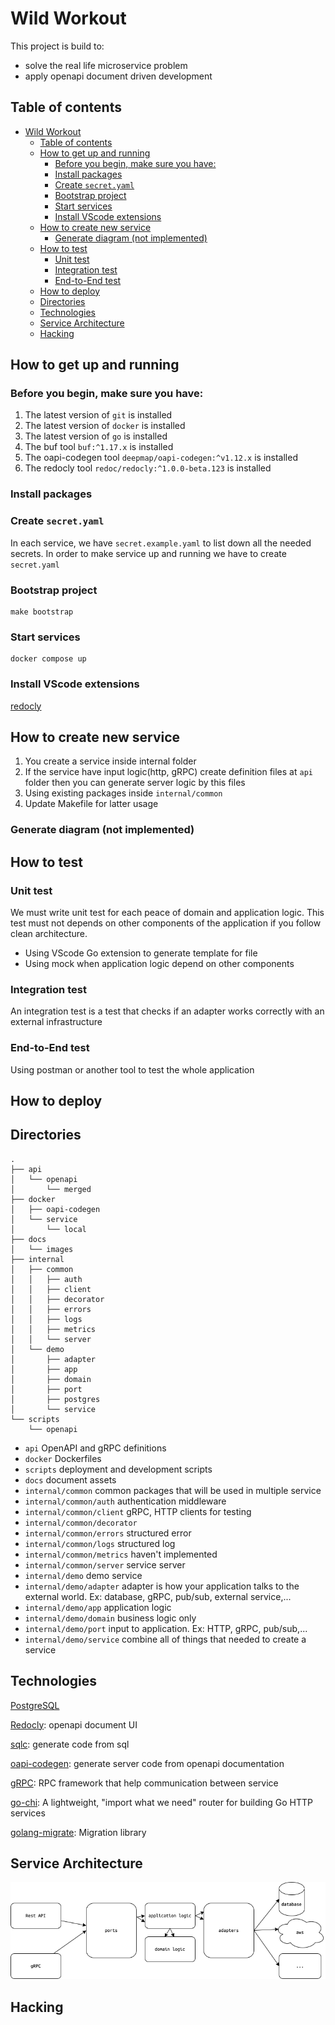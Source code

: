 # Wild Workout
This project is build to:
- solve the real life microservice problem 
- apply openapi document driven development

## Table of contents
- [Wild Workout](#wild-workout)
  - [Table of contents](#table-of-contents)
  - [How to get up and running](#how-to-get-up-and-running)
    - [Before you begin, make sure you have:](#before-you-begin-make-sure-you-have)
    - [Install packages](#install-packages)
    - [Create `secret.yaml`](#create-secretyaml)
    - [Bootstrap project](#bootstrap-project)
    - [Start services](#start-services)
    - [Install VScode extensions](#install-vscode-extensions)
  - [How to create new service](#how-to-create-new-service)
    - [Generate diagram (not implemented)](#generate-diagram-not-implemented)
  - [How to test](#how-to-test)
    - [Unit test](#unit-test)
    - [Integration test](#integration-test)
    - [End-to-End test](#end-to-end-test)
  - [How to deploy](#how-to-deploy)
  - [Directories](#directories)
  - [Technologies](#technologies)
  - [Service Architecture](#service-architecture)
  - [Hacking](#hacking)

## How to get up and running

### Before you begin, make sure you have:

1. The latest version of `git` is installed
2. The latest version of `docker` is installed
3. The latest version of `go` is installed
4. The buf tool `buf:^1.17.x` is installed
5. The oapi-codegen tool `deepmap/oapi-codegen:^v1.12.x` is installed
6. The redocly tool `redoc/redocly:^1.0.0-beta.123` is installed


### Install packages

### Create `secret.yaml`
In each service, we have `secret.example.yaml` to list down all the needed secrets. In order to make service up and running we have to create `secret.yaml`

### Bootstrap project

```shell
make bootstrap
```

### Start services

```shell
docker compose up
```

### Install VScode extensions

[redocly](https://marketplace.visualstudio.com/items?itemName=Redocly.openapi-vs-code)

## How to create new service
1. You create a service inside internal folder
2. If the service have input logic(http, gRPC) create definition files at `api` folder then you can generate server logic by this files
3. Using existing packages inside `internal/common` 
4. Update Makefile for latter usage

### Generate diagram (not implemented)

## How to test
### Unit test
We must write unit test for each peace of domain and application logic. This test must not depends on other components of the application if you follow clean architecture.
- Using VScode Go extension to generate template for file
- Using mock when application logic depend on other components


### Integration test
An integration test is a test that checks if an adapter works correctly with an external infrastructure
### End-to-End test
Using postman or another tool to test the whole application
## How to deploy
<!-- todo: implement -->


## Directories
```code
.
├── api
│   └── openapi
│       └── merged
├── docker
│   ├── oapi-codegen
│   └── service
│       └── local
├── docs
│   └── images
├── internal
│   ├── common
│   │   ├── auth
│   │   ├── client
│   │   ├── decorator
│   │   ├── errors
│   │   ├── logs
│   │   ├── metrics
│   │   └── server
│   └── demo
│       ├── adapter
│       ├── app
│       ├── domain
│       ├── port
│       ├── postgres
│       └── service
└── scripts
    └── openapi
```

- `api` OpenAPI and gRPC definitions
- `docker` Dockerfiles
- `scripts` deployment and development scripts
- `docs` document assets
- `internal/common` common packages that will be used in multiple service
- `internal/common/auth` authentication middleware
- `internal/common/client` gRPC, HTTP clients for testing
- `internal/common/decorator` 
- `internal/common/errors` structured error
- `internal/common/logs` structured log
- `internal/common/metrics` haven't implemented
- `internal/common/server` service server
- `internal/demo` demo service
- `internal/demo/adapter` adapter is how your application talks to the external world. Ex: database, gRPC, pub/sub, external service,...
- `internal/demo/app` application logic
- `internal/demo/domain` business logic only
- `internal/demo/port` input to application. Ex: HTTP, gRPC, pub/sub,...
- `internal/demo/service` combine all of things that needed to create a service

## Technologies

[PostgreSQL](https://www.postgresql.org/docs/)

[Redocly](https://redocly.com/docs/): openapi document UI

[sqlc](https://docs.sqlc.dev/en/latest/index.html): generate code from sql

[oapi-codegen](https://github.com/deepmap/oapi-codegen): generate server code from openapi documentation

[gRPC](https://grpc.io/docs/languages/go/quickstart/): RPC framework that help communication between service

[go-chi](https://go-chi.io/#/README): A lightweight, "import what we need" router for building Go HTTP services

[golang-migrate](https://github.com/golang-migrate/migrate): Migration library

## Service Architecture

![Untitled](./docs/images/service-arch.png)

## Hacking